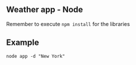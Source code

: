 ## Weather app - Node

Remember to execute ```npm install``` for the libraries

## Example
```
node app -d "New York"
```